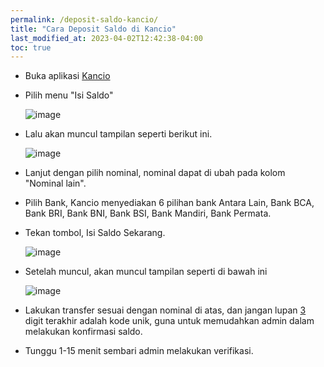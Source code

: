 ```yaml
---
permalink: /deposit-saldo-kancio/
title: "Cara Deposit Saldo di Kancio"
last_modified_at: 2023-04-02T12:42:38-04:00
toc: true
---
```


- Buka aplikasi [Kancio](https://play.google.com/store/apps/details?id=com.kancio.indonesia&hl=in&gl=US)
- Pilih menu "Isi Saldo"

  ![image](https://user-images.githubusercontent.com/21150538/200465877-736072a2-bfaf-4769-808d-922eb790b328.png)


- Lalu akan muncul tampilan seperti berikut ini.
  
  ![image](https://user-images.githubusercontent.com/21150538/200465945-e4c7aeda-451d-45d6-b966-5b870d48dc75.png)


- Lanjut dengan pilih nominal, nominal dapat di ubah pada kolom "Nominal lain".
- Pilih Bank, Kancio menyediakan 6 pilihan bank Antara Lain, Bank BCA, Bank BRI, Bank BNI, Bank BSI, Bank Mandiri, Bank Permata.
- Tekan tombol, Isi Saldo Sekarang.

  ![image](https://user-images.githubusercontent.com/21150538/200466270-f5c8bd93-038b-478a-a3c6-fe2d542e41b7.png)


- Setelah muncul, akan muncul tampilan seperti di bawah ini
  
  ![image](https://user-images.githubusercontent.com/21150538/200466329-bc0cb241-fe6e-4eb8-aab0-69827bf2a958.png)

- Lakukan transfer sesuai dengan nominal di atas, dan jangan lupan [3](#) digit terakhir adalah kode unik, guna untuk memudahkan admin dalam melakukan konfirmasi saldo.
- Tunggu 1-15 menit sembari admin melakukan verifikasi.
